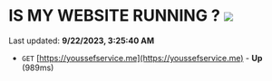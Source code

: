 # IS MY WEBSITE RUNNING ? [![](https://img.shields.io/static/v1?label=Sponsor&message=%E2%9D%A4&logo=GitHub&color=%23fe8e86)](https://github.com/sponsors/<username>)

Last updated: **9/22/2023, 3:25:40 AM**

- `GET` [https://youssefservice.me](https://youssefservice.me) - **Up** (989ms)
